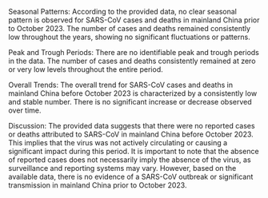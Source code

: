 Seasonal Patterns: According to the provided data, no clear seasonal pattern is observed for SARS-CoV cases and deaths in mainland China prior to October 2023. The number of cases and deaths remained consistently low throughout the years, showing no significant fluctuations or patterns.

Peak and Trough Periods: There are no identifiable peak and trough periods in the data. The number of cases and deaths consistently remained at zero or very low levels throughout the entire period.

Overall Trends: The overall trend for SARS-CoV cases and deaths in mainland China before October 2023 is characterized by a consistently low and stable number. There is no significant increase or decrease observed over time.

Discussion: The provided data suggests that there were no reported cases or deaths attributed to SARS-CoV in mainland China before October 2023. This implies that the virus was not actively circulating or causing a significant impact during this period. It is important to note that the absence of reported cases does not necessarily imply the absence of the virus, as surveillance and reporting systems may vary. However, based on the available data, there is no evidence of a SARS-CoV outbreak or significant transmission in mainland China prior to October 2023.